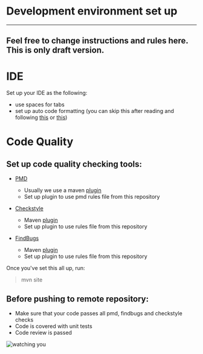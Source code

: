 # Development environment set up

---
## Feel free to change instructions and rules here. This is only draft version.

# IDE

Set up your IDE as the following:
* use spaces for tabs
* set up auto code formatting (you can skip this after reading and following [this](https://google-styleguide.googlecode.com/svn/trunk/javaguide.html) or [this](http://www.oracle.com/technetwork/java/codeconvtoc-136057.html))

# Code Quality

## Set up code quality checking tools:

* [PMD](http://pmd.sourceforge.net/)
  * Usually we use a maven [plugin](http://maven.apache.org/plugins/maven-pmd-plugin/)
  * Set up plugin to use pmd rules file from this repository

* [Checkstyle](http://checkstyle.sourceforge.net/)
  * Maven [plugin](http://maven.apache.org/plugins/maven-checkstyle-plugin/)
  * Set up plugin to use rules file from this repository

* [FindBugs](http://findbugs.sourceforge.net/)
  * Maven [plugin](http://mojo.codehaus.org/findbugs-maven-plugin/)
  * Set up plugin to use rules file from this repository

Once you've set this all up, run:
>mvn site

## Before pushing to remote repository:

* Make sure that your code passes all pmd, findbugs and checkstyle checks
* Code is covered with unit tests
* Code review is passed



![watching you](http://www.thetruthaboutcars.com/wp-content/uploads/2013/09/watching-you-uncle-sam-poster-Big-Brother-1984-Orwellian.jpg)


